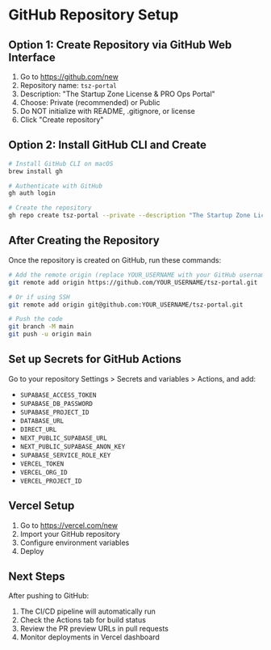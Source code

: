 # GitHub Repository Setup

## Option 1: Create Repository via GitHub Web Interface

1. Go to https://github.com/new
2. Repository name: `tsz-portal`
3. Description: "The Startup Zone License & PRO Ops Portal"
4. Choose: Private (recommended) or Public
5. Do NOT initialize with README, .gitignore, or license
6. Click "Create repository"

## Option 2: Install GitHub CLI and Create

```bash
# Install GitHub CLI on macOS
brew install gh

# Authenticate with GitHub
gh auth login

# Create the repository
gh repo create tsz-portal --private --description "The Startup Zone License & PRO Ops Portal"
```

## After Creating the Repository

Once the repository is created on GitHub, run these commands:

```bash
# Add the remote origin (replace YOUR_USERNAME with your GitHub username)
git remote add origin https://github.com/YOUR_USERNAME/tsz-portal.git

# Or if using SSH
git remote add origin git@github.com:YOUR_USERNAME/tsz-portal.git

# Push the code
git branch -M main
git push -u origin main
```

## Set up Secrets for GitHub Actions

Go to your repository Settings > Secrets and variables > Actions, and add:

- `SUPABASE_ACCESS_TOKEN`
- `SUPABASE_DB_PASSWORD`
- `SUPABASE_PROJECT_ID`
- `DATABASE_URL`
- `DIRECT_URL`
- `NEXT_PUBLIC_SUPABASE_URL`
- `NEXT_PUBLIC_SUPABASE_ANON_KEY`
- `SUPABASE_SERVICE_ROLE_KEY`
- `VERCEL_TOKEN`
- `VERCEL_ORG_ID`
- `VERCEL_PROJECT_ID`

## Vercel Setup

1. Go to https://vercel.com/new
2. Import your GitHub repository
3. Configure environment variables
4. Deploy

## Next Steps

After pushing to GitHub:
1. The CI/CD pipeline will automatically run
2. Check the Actions tab for build status
3. Review the PR preview URLs in pull requests
4. Monitor deployments in Vercel dashboard